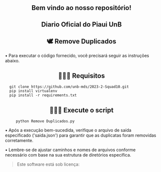 <!-- Cabeçalho centralizado -->
<div align="center">
  <!-- Título de nível 2 para dar boas-vindas ao repositório -->
  <h2>Bem vindo ao nosso repositório! </h2>
</div> 

<!-- Outro cabeçalho centralizado -->
<div align="center">
  <!-- Título de nível 2 indicando o Diário Oficial do Piauí da Universidade de Brasília -->
  <h2>Diario Oficial do Piaui UnB </h2>
</div> 

<!-- Mais um cabeçalho centralizado -->
<div align="center">
  <!-- Título de nível 2 com um emoji representando a remoção de duplicatas -->
  <h2>🕊 Remove Duplicados </h2>
</div> 

 <!-- Instruções gerais -->
 • Para executar o código fornecido, você precisará seguir as instruções abaixo.

<!-- Cabeçalho centralizado para os requisitos -->
<div align="center">
  <!-- Título de nível 2 indicando os requisitos para executar o código -->
  <h2>👩🏾‍💻 Requisitos </h2>
</div> 

<!-- Comandos para clonar o repositório e instalar dependências -->
      git clone https://github.com/unb-mds/2023-2-Squad10.git   
      pip install virtualenv
      pip install -r requirements.txt

<!-- Cabeçalho centralizado para a execução do script -->
<div align="center">
  <!-- Título de nível 2 indicando a execução do script -->
  <h2>👩🏾‍💻 Execute o script </h2>
</div> 

<!-- Comando para executar o script de remoção de duplicatas -->
         python Remove Duplicados.py
         
 <!-- Instruções após a execução do script -->
 • Após a execução bem-sucedida, verifique o arquivo de saída especificado ('saida.json') para garantir que as duplicatas foram removidas corretamente.
 
 • Lembre-se de ajustar caminhos e nomes de arquivos conforme necessário com base na sua estrutura de diretórios específica.
    
<!-- Bloco de citação -->
<blockquote>
   <!-- Parágrafo dentro do bloco de citação indicando a licença do software -->
   <p>Este software está sob licença:</p>
</blockquote>
